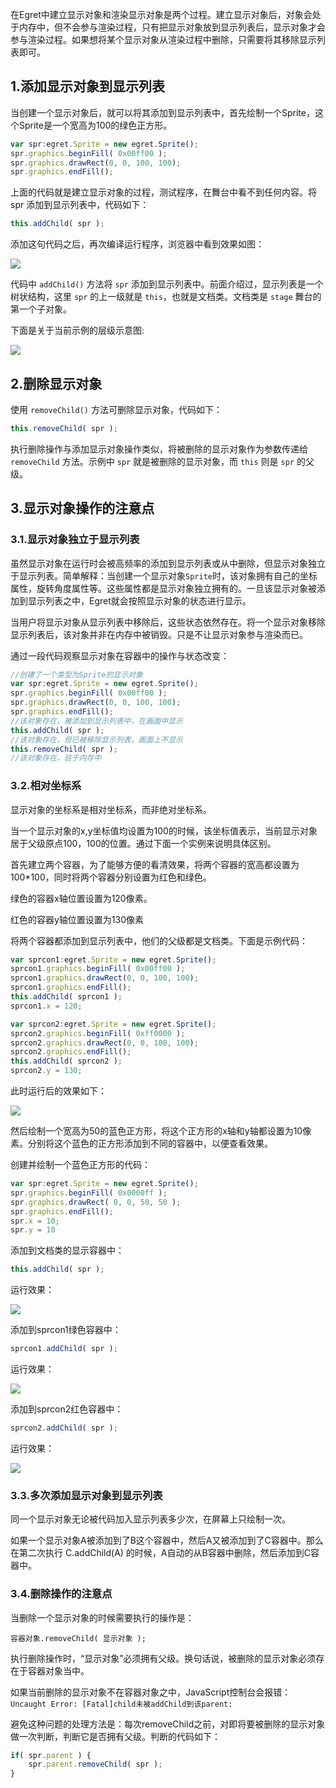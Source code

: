 在Egret中建立显示对象和渲染显示对象是两个过程。建立显示对象后，对象会处于内存中，但不会参与渲染过程，只有把显示对象放到显示列表后，显示对象才会参与渲染过程。如果想将某个显示对象从渲染过程中删除，只需要将其移除显示列表即可。

## 1.添加显示对象到显示列表

当创建一个显示对象后，就可以将其添加到显示列表中，首先绘制一个Sprite，这个Sprite是一个宽高为100的绿色正方形。

```javascript
var spr:egret.Sprite = new egret.Sprite();
spr.graphics.beginFill( 0x00ff00 );
spr.graphics.drawRect(0, 0, 100, 100);
spr.graphics.endFill();
```

上面的代码就是建立显示对象的过程，测试程序，在舞台中看不到任何内容。将 spr 添加到显示列表中，代码如下：

```javascript
this.addChild( spr );
```

添加这句代码之后，再次编译运行程序，浏览器中看到效果如图：

![](5668e2533b617.png)

代码中 `addChild()` 方法将 `spr` 添加到显示列表中。前面介绍过，显示列表是一个树状结构，这里 `spr` 的上一级就是 `this`，也就是文档类。文档类是 `stage` 舞台的第一个子对象。

下面是关于当前示例的层级示意图:

![](5668e25358e2b.png)

## 2.删除显示对象

使用 `removeChild()` 方法可删除显示对象，代码如下：

```javascript
this.removeChild( spr );
```

执行删除操作与添加显示对象操作类似，将被删除的显示对象作为参数传递给 `removeChild` 方法。示例中 `spr` 就是被删除的显示对象，而 `this` 则是 `spr` 的父级。

## 3.显示对象操作的注意点

### 3.1.显示对象独立于显示列表

虽然显示对象在运行时会被高频率的添加到显示列表或从中删除，但显示对象独立于显示列表。简单解释：当创建一个显示对象`Sprite`时，该对象拥有自己的坐标属性，旋转角度属性等。这些属性都是显示对象独立拥有的。一旦该显示对象被添加到显示列表之中，Egret就会按照显示对象的状态进行显示。

当用户将显示对象从显示列表中移除后，这些状态依然存在。将一个显示对象移除显示列表后，该对象并非在内存中被销毁。只是不让显示对象参与渲染而已。

通过一段代码观察显示对象在容器中的操作与状态改变：

```javascript
//创建了一个类型为Sprite的显示对象
var spr:egret.Sprite = new egret.Sprite();
spr.graphics.beginFill( 0x00ff00 );
spr.graphics.drawRect(0, 0, 100, 100);
spr.graphics.endFill();
//该对象存在，被添加到显示列表中，在画面中显示
this.addChild( spr );
//该对象存在，但已被移除显示列表，画面上不显示
this.removeChild( spr );
//该对象存在，驻于内存中
```

### 3.2.相对坐标系

显示对象的坐标系是相对坐标系，而非绝对坐标系。

当一个显示对象的x,y坐标值均设置为100的时候，该坐标值表示，当前显示对象居于父级原点100，100的位置。通过下面一个实例来说明具体区别。

首先建立两个容器，为了能够方便的看清效果，将两个容器的宽高都设置为100*100，同时将两个容器分别设置为红色和绿色。

绿色的容器x轴位置设置为120像素。

红色的容器y轴位置设置为130像素

将两个容器都添加到显示列表中，他们的父级都是文档类。下面是示例代码：

```javascript
var sprcon1:egret.Sprite = new egret.Sprite();
sprcon1.graphics.beginFill( 0x00ff00 );
sprcon1.graphics.drawRect(0, 0, 100, 100);
sprcon1.graphics.endFill();
this.addChild( sprcon1 );
sprcon1.x = 120;

var sprcon2:egret.Sprite = new egret.Sprite();
sprcon2.graphics.beginFill( 0xff0000 );
sprcon2.graphics.drawRect(0, 0, 100, 100);
sprcon2.graphics.endFill();
this.addChild( sprcon2 );
sprcon2.y = 130;
```

此时运行后的效果如下：

![](5668e25372b48.png)

然后绘制一个宽高为50的蓝色正方形，将这个正方形的x轴和y轴都设置为10像素。分别将这个蓝色的正方形添加到不同的容器中，以便查看效果。

创建并绘制一个蓝色正方形的代码：

```javascript
var spr:egret.Sprite = new egret.Sprite();
spr.graphics.beginFill( 0x0000ff );
spr.graphics.drawRect( 0, 0, 50, 50 );
spr.graphics.endFill();
spr.x = 10;
spr.y = 10
```

添加到文档类的显示容器中：

```javascript
this.addChild( spr );
```

运行效果：

![](5668e2537f781.png)

添加到sprcon1绿色容器中：

```javascript
sprcon1.addChild( spr );
```

运行效果：

![](5668e253912b4.png)

添加到sprcon2红色容器中：

```javascript
sprcon2.addChild( spr );
```

运行效果：

![](5668e253a0fc6.png)

### 3.3.多次添加显示对象到显示列表

同一个显示对象无论被代码加入显示列表多少次，在屏幕上只绘制一次。

如果一个显示对象A被添加到了B这个容器中，然后A又被添加到了C容器中。那么在第二次执行 C.addChild(A) 的时候，A自动的从B容器中删除，然后添加到C容器中。

### 3.4.删除操作的注意点

当删除一个显示对象的时候需要执行的操作是：

`容器对象.removeChild( 显示对象 );`

执行删除操作时，“显示对象”必须拥有父级。换句话说，被删除的显示对象必须存在于容器对象当中。

如果当前删除的显示对象不在容器对象之中，JavaScript控制台会报错：`Uncaught Error: [Fatal]child未被addChild到该parent:`

避免这种问题的处理方法是：每次removeChild之前，对即将要被删除的显示对象做一次判断，判断它是否拥有父级。判断的代码如下：

```javascript
if( spr.parent ) {
    spr.parent.removeChild( spr );
}
```

